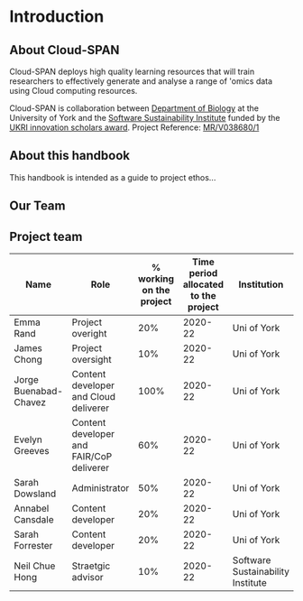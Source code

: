 # Introduction

## About Cloud-SPAN
Cloud-SPAN deploys high quality learning resources that will train researchers to effectively generate and analyse a range of 'omics data using Cloud computing resources.

Cloud-SPAN is collaboration between [Department of Biology](https://www.york.ac.uk/biology/) at the University of York and the [Software Sustainability Institute](https://www.software.ac.uk/) funded by the [UKRI innovation scholars award](https://www.ukri.org/news/initiatives-boost-health-and-bioscience-skills-and-industry/). Project Reference:   [MR/V038680/1](https://gtr.ukri.org/projects?ref=MR%2FV038680%2F1)


## About this handbook
This handbook is intended as a guide to project ethos...

## Our Team
## Project team

| Name | Role | % working on the project | Time period allocated to the project | Institution |
|---|---|---|---|---|
| Emma Rand | Project overight | 20% | 2020-22  | Uni of York |
| James Chong | Project oversight |  10% | 2020-22|  Uni of York |
| Jorge Buenabad-Chavez | Content developer and Cloud deliverer | 100% | 2020-22 | Uni of York |
| Evelyn Greeves | Content developer and FAIR/CoP deliverer | 60% | 2020-22 | Uni of York |
| Sarah Dowsland | Administrator | 50% | 2020-22 | Uni of York |
| Annabel Cansdale | Content developer | 20% | 2020-22 | Uni of York |
| Sarah Forrester | Content developer | 20% | 2020-22 | Uni of York |
| Neil Chue Hong | Straetgic advisor  | 10% | 2020-22 | Software Sustainability Institute |
